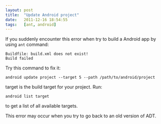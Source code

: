 ```yaml
---
layout: post
title:  "Update Android project"
date:   2011-12-16 18:54:55
tags:   [ant, android]
---
```


If you suddenly encounter this error when try to build a Android app by using `ant` command:

    Buildfile: build.xml does not exist!
    Build failed

Try this command to fix it:

    android update project --target 5 --path /path/to/android/project

target is the build target for your project. Run:

    android list target

to get a list of all available targets.

This error may occur when you try to go back to an old version of ADT.